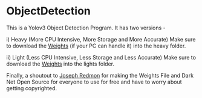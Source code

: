 # ObjectDetection
 
This is a Yolov3 Object Detection Program. It has two versions -

i) Heavy (More CPU Intensive, More Storage and More Accurate)
Make sure to download the [Weights](https://pjreddie.com/media/files/yolov3-spp.weights) (if your PC can handle it) into the heavy folder.

ii) Light (Less CPU Intensive, Less Storage and Less Accurate)
Make sure to download the [Weights](https://pjreddie.com/media/files/yolov3-tiny.weights) into the lights folder.

Finally, a shoutout to [Joseph Redmon](https://github.com/pjreddie/) for making the Weights File and Dark Net Open Source for everyone to use for free and have to worry about getting copyrighted.

